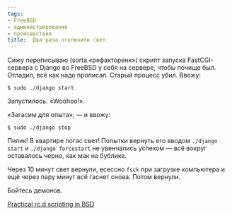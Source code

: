 ```yaml
---
tags:
- FreeBSD
- администрирование
- происшествия
title:  Два раза отключили свет
---
```


Сижу переписываю (sorta «рефакторенк») скрипт запуска FastCGI-сервера с
Django во FreeBSD у себя на сервере, чтобы почище был. Отладил, всё как
надо прописал. Старый процесс убил. Ввожу:

    $ sudo ./django start

Запустилось. «Woohoo!».

«Загасим для опыта», — и ввожу:

    $ sudo ./django stop

Пилик! В квартире погас свет! Попытки вернуть его вводом
`./django start` и `./django forcestart` не увенчались успехом — всё
вокруг оставалось черно, как мак на бублике.

Через 10 минут свет вернули, есессно `fsck` при загрузке компьютера и
ещё через пару минут всё гаснет снова. Потом вернули.

Бойтесь демонов.

[Practical rc.d scripting in BSD][]

  [Practical rc.d scripting in BSD]: https://web.archive.org/web/20081210231716/http://www.freebsd.org/doc/en_US.ISO8859-1/articles/rc-scripting/